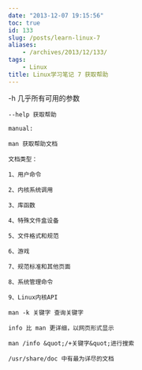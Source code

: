 ```yaml
---
date: "2013-12-07 19:15:56"
toc: true
id: 133
slug: /posts/learn-linux-7
aliases:
    - /archives/2013/12/133/
tags:
    - Linux
title: Linux学习笔记 7 获取帮助
---
```


-h 几乎所有可用的参数

	--help 获取帮助

	manual:

	man 获取帮助文档

	文档类型：

	1、用户命令

	2、内核系统调用

	3、库函数

	4、特殊文件盒设备

	5、文件格式和规范

	6、游戏

	7、规范标准和其他页面

	8、系统管理命令

	9、Linux内核API

	man -k 关键字 查询关键字

	info 比 man 更详细，以网页形式显示

	man /info &quot;/+关键字&quot;进行搜索

	/usr/share/doc 中有最为详尽的文档